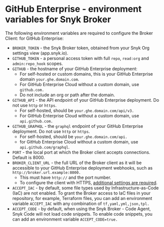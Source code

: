 # GitHub Enterprise - environment variables for Snyk Broker

The following environment variables are required to configure the Broker Client: for GitHub Enterprise:

* `BROKER_TOKEN` - the Snyk Broker token, obtained from your Snyk Org settings view (app.snyk.io).
* `GITHUB_TOKEN` - a personal access token with full `repo`, `read:org` and `admin:repo_hook` scopes.
* `GITHUB` - the hostname of your GitHub Enterprise deployment:
  * For self-hosted or custom domains, this is your GitHub Enterprise domain `your.ghe.domain.com`.
  * For GitHub Enterprise Cloud without a custom domain, use `github.com.`
  * Do not include an org or path after the domain.
* `GITHUB_API` - the API endpoint of your GitHub Enterprise deployment. Do not use `http` or `https`.
  * For self-hosted, should be `your.ghe.domain.com/api/v3.`
  * For GitHub Enterprise Cloud without a custom domain, use `api.github.com.`
* `GITHUB_GRAPHQL` - the `graphql` endpoint of your GitHub Enterprise deployment. Do not use `http` or `https`.
  * For self-hosted, should be `your.ghe.domain.com/api.`
  * for GitHub Enterprise Cloud without a custom domain, use `api.github.com/graphql`.
* `PORT` - the local port at which the Broker client accepts connections. Default is 8000.
* `BROKER_CLIENT_URL` - the full URL of the Broker client as it will be accessible to your GitHub Enterprise deployment webhooks, such as `http://broker.url.example:8000.`
  * This must have `http://` and the port number.
  * To configure the client with HTTPS, [additional settings are required](../advanced-configuration-for-snyk-broker-docker-installation/https-for-broker-client-with-docker.md).
* `ACCEPT_IAC` - by default, some file types used by Infrastructure-as-Code (IaC) are not enabled. To grant the Broker access to IaC files in your repository, for example, Terraform files, you can add an environment variable `ACCEPT_IAC` with any combination of `tf,yaml,yml,json,tpl.`
* `ACCEPT_CODE` - by default, when using the Snyk Broker - Code Agent, Snyk Code will not load code snippets. To enable code snippets, you can add an environment variable `ACCEPT_CODE=true.`
